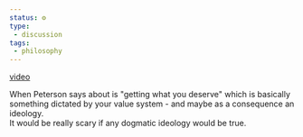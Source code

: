 ```yaml
---
status: ⚙️
type: 
 - discussion
tags:
 - philosophy 
---
```


[video](https://youtube.com/shorts/BAYvZoyC93g?feature=share)

When Peterson says about is "getting what you deserve" which is basically something dictated by your value system - and maybe as a consequence an ideology.  
It would be really scary if any dogmatic ideology would be true.
